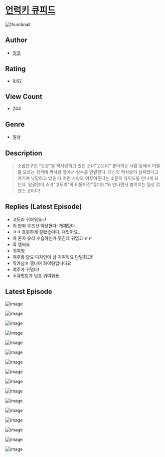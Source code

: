 # [언럭키 큐피드](https://comic.naver.com/bestChallenge/list?titleId=810223)
![thumbnail](https://image-comic.pstatic.net/user_contents_data/challenge_comic/2023/05/23/366831/upload_7219382792615178854_480x623.jpeg)

## Author
- [잉코](https://comic.naver.com/artistTitle?id=366831)

## Rating
- 9.62

## View Count
- 244

## Genre
- 일상

## Description
> 소꿉친구인 "오광"을 짝사랑하고 있던 소녀"고도리" 좋아하는 사람 앞에서 어쩔 줄 모르는 성격에 짝사랑 앞에서 실수를 연발한다. 자신의 짝사랑이 실패했다고 여기며 낙담하고 있을 때 어떤 사랑도 이루어준다는 소문의 큐피드를 만나게 되는데. 말괄량이 소녀"고도리"와 비뚤어진"큐피드"와 만나면서 벌어지는 일상 로맨스 코미디!

## Replies (Latest Episode)
- 고도리 귀여워요~!
- 이 만화 무조건 떡상한다! 개재밌다
- ㅋㅋ 흐뭇하게 잘봤습미다. 재밋어요..
- 아 혼자 유리 수습하는거 웃긴데 귀엽고 ㅠㅠ
- 흑 잼써요
- 귀여워
- 여주랑 담요 디자인이 넘 귀여워요 단발최고!!
- 작가님ㅎ 잼나여 화이팅입니다요
- 여주가 귀엽다!
- ㅎ큐핏트가 넘흐 귀여워용

## Latest Episode
![image](https://image-comic.pstatic.net/user_contents_data/challenge_comic/2023/05/24/366831/upload_7148676481221223523.jpeg)

![image](https://image-comic.pstatic.net/user_contents_data/challenge_comic/2023/05/24/366831/upload_7161625433936586085.jpeg)

![image](https://image-comic.pstatic.net/user_contents_data/challenge_comic/2023/05/24/366831/upload_3774407060123497008.jpeg)

![image](https://image-comic.pstatic.net/user_contents_data/challenge_comic/2023/05/24/366831/upload_3833470797489844788.jpeg)

![image](https://image-comic.pstatic.net/user_contents_data/challenge_comic/2023/05/24/366831/upload_3978759186772223541.jpeg)

![image](https://image-comic.pstatic.net/user_contents_data/challenge_comic/2023/05/24/366831/upload_3689347716086181986.jpeg)

![image](https://image-comic.pstatic.net/user_contents_data/challenge_comic/2023/05/24/366831/upload_3473229930944803891.jpeg)

![image](https://image-comic.pstatic.net/user_contents_data/challenge_comic/2023/05/24/366831/upload_3472385505275950137.jpeg)

![image](https://image-comic.pstatic.net/user_contents_data/challenge_comic/2023/05/24/366831/upload_3977916737443477047.jpeg)

![image](https://image-comic.pstatic.net/user_contents_data/challenge_comic/2023/05/24/366831/upload_3689117922437248353.jpeg)

![image](https://image-comic.pstatic.net/user_contents_data/challenge_comic/2023/05/24/366831/upload_7018407455972930359.jpeg)

![image](https://image-comic.pstatic.net/user_contents_data/challenge_comic/2023/05/24/366831/upload_3472332918485169253.jpeg)

![image](https://image-comic.pstatic.net/user_contents_data/challenge_comic/2023/05/24/366831/upload_7149289827562763622.jpeg)

![image](https://image-comic.pstatic.net/user_contents_data/challenge_comic/2023/05/24/366831/upload_7003491484753343289.jpeg)

![image](https://image-comic.pstatic.net/user_contents_data/challenge_comic/2023/05/24/366831/upload_3473182625385964598.jpeg)

![image](https://image-comic.pstatic.net/user_contents_data/challenge_comic/2023/05/24/366831/upload_4048846437887456101.jpeg)

